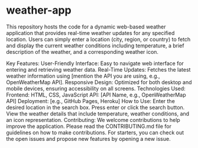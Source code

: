# weather-app

This repository hosts the code for a dynamic web-based weather application that provides real-time weather updates for any specified location. Users can simply enter a location (city, region, or country) to fetch and display the current weather conditions including temperature, a brief description of the weather, and a corresponding weather icon.

Key Features:
User-Friendly Interface: Easy to navigate web interface for entering and retrieving weather data.
Real-Time Updates: Fetches the latest weather information using [mention the API you are using, e.g., OpenWeatherMap API].
Responsive Design: Optimized for both desktop and mobile devices, ensuring accessibility on all screens.
Technologies Used:
Frontend: HTML, CSS, JavaScript
API: [API Name, e.g., OpenWeatherMap API]
Deployment: [e.g., GitHub Pages, Heroku]
How to Use:
Enter the desired location in the search box.
Press enter or click the search button.
View the weather details that include temperature, weather conditions, and an icon representation.
Contributing:
We welcome contributions to help improve the application. Please read the CONTRIBUTING.md file for guidelines on how to make contributions. For starters, you can check out the open issues and propose new features by opening a new issue.
